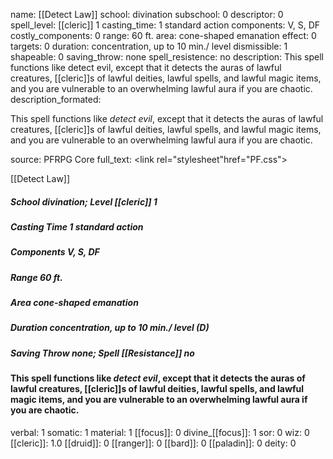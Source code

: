 name: [[Detect Law]]
school: divination
subschool: 0
descriptor: 0
spell_level: [[cleric]] 1
casting_time: 1 standard action
components: V, S, DF
costly_components: 0
range: 60 ft.
area: cone-shaped emanation
effect: 0
targets: 0
duration: concentration, up to 10 min./ level
dismissible: 1
shapeable: 0
saving_throw: none
spell_resistence: no
description: This spell functions like detect evil, except that it detects the auras of lawful creatures, [[cleric]]s of lawful deities, lawful spells, and lawful magic items, and you are vulnerable to an overwhelming lawful aura if you are chaotic.
description_formated: <p>This spell functions like <i>detect evil</i>, except that it detects the auras of lawful creatures, [[cleric]]s of lawful deities, lawful spells, and lawful magic items, and you are vulnerable to an overwhelming lawful aura if you are chaotic.</p>
source: PFRPG Core
full_text: <link rel="stylesheet"href="PF.css"><div class="heading"><p class="alignleft">[[Detect Law]]</p><div style="clear: both;"></div></div><div><h5><b>School </b>divination; <b>Level </b>[[cleric]] 1</h5><h5><b>Casting Time </b>1 standard action</h5><h5><b>Components </b>V, S, DF</h5><h5><b>Range </b>60 ft.</h5><h5><b>Area </b>cone-shaped emanation</h5><h5><b>Duration </b>concentration, up to 10 min./ level (D)</h5><h5><b>Saving Throw </b>none; <b>Spell [[Resistance]] </b>no</h5></div><div><h4><p>This spell functions like <i>detect evil</i>, except that it detects the auras of lawful creatures, [[cleric]]s of lawful deities, lawful spells, and lawful magic items, and you are vulnerable to an overwhelming lawful aura if you are chaotic.</p></h4></div>
verbal: 1
somatic: 1
material: 1
[[focus]]: 0
divine_[[focus]]: 1
sor: 0
wiz: 0
[[cleric]]: 1.0
[[druid]]: 0
[[ranger]]: 0
[[bard]]: 0
[[paladin]]: 0
deity: 0
